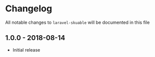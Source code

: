 # Changelog

All notable changes to `laravel-skuable` will be documented in this file

## 1.0.0 - 2018-08-14

- Initial release

